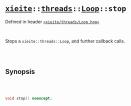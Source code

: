# [`xieite`](../../../README.md)`::`[`threads`](../../../docs/threads.md)`::`[`Loop`](../../../docs/threads/Loop.md)`::stop`
Defined in header [`<xieite/threads/Loop.hpp>`](../../../include/xieite/threads/Loop.hpp)

<br/>

Stops a `xieite::threads::Loop`, and further callback calls.

<br/><br/>

## Synopsis

<br/><br/>

```cpp
void stop() noexcept;
```
